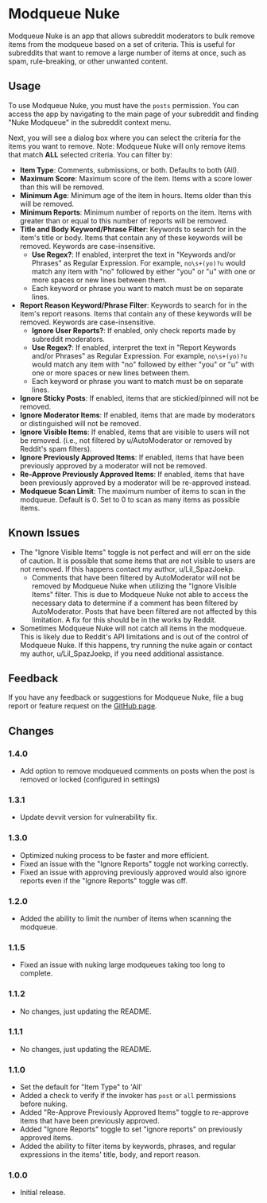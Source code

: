 # Modqueue Nuke

Modqueue Nuke is an app that allows subreddit moderators to bulk remove items from the modqueue based on a set of
criteria. This is useful for subreddits that want to remove a large number of items at once, such as spam,
rule-breaking, or other unwanted content.

## Usage

To use Modqueue Nuke, you must have the `posts` permission. You can access the app by navigating to the main page of
your subreddit and finding "Nuke Modqueue" in the subreddit context menu.

Next, you will see a dialog box where you can select the criteria for the items you want to remove. Note: Modqueue Nuke
will only remove items that match **ALL** selected criteria. You can filter by:

- **Item Type**: Comments, submissions, or both. Defaults to both (All).
- **Maximum Score**: Maximum score of the item. Items with a score lower than this will be removed.
- **Minimum Age**: Minimum age of the item in hours. Items older than this will be removed.
- **Minimum Reports**: Minimum number of reports on the item. Items with greater than or equal to this number of reports
  will be removed.
- **Title and Body Keyword/Phrase Filter**: Keywords to search for in the item's title or body. Items that contain any
  of these keywords will be removed. Keywords are case-insensitive.
    - **Use Regex?**: If enabled, interpret the text in "Keywords and/or Phrases" as Regular Expression. For
      example, `no\s+(yo)?u` would match any item with "no" followed by either "you" or "u" with one or more spaces or
      new lines between them.
    - Each keyword or phrase you want to match must be on separate lines.
- **Report Reason Keyword/Phrase Filter**: Keywords to search for in the item's report reasons. Items that contain any
  of these keywords will be removed. Keywords are case-insensitive.
    - **Ignore User Reports?**: If enabled, only check reports made by subreddit moderators.
    - **Use Regex?**: If enabled, interpret the text in "Report Keywords and/or Phrases" as Regular Expression. For
      example, `no\s+(yo)?u` would match any item with "no" followed by either "you" or "u" with one or more spaces or
      new lines between them.
    - Each keyword or phrase you want to match must be on separate lines.
- **Ignore Sticky Posts**: If enabled, items that are stickied/pinned will not be removed.
- **Ignore Moderator Items**: If enabled, items that are made by moderators or distinguished will not be removed.
- **Ignore Visible Items**: If enabled, items that are visible to users will not be removed. (i.e., not filtered by
  u/AutoModerator or removed by Reddit's spam filters).
- **Ignore Previously Approved Items**: If enabled, items that have been previously approved by a moderator will not be
  removed.
- **Re-Approve Previously Approved Items**: If enabled, items that have been previously approved by a moderator will be
  re-approved instead.
- **Modqueue Scan Limit**: The maximum number of items to scan in the modqueue. Default is 0. Set to 0 to scan as many
  items as possible items.

## Known Issues

- The "Ignore Visible Items" toggle is not perfect and will err on the side of caution. It is possible that some items
  that are not visible to users are not removed. If this happens contact my author, u/Lil_SpazJoekp.
    - Comments that have been filtered by AutoModerator will not be removed by Modqueue Nuke when utilizing the "Ignore
      Visible Items" filter. This is due to Modqueue Nuke not able to access the necessary data to determine if a
      comment has been filtered by AutoModerator. Posts that have been filtered are not affected by this limitation. A
      fix for this should be in the works by Reddit.
- Sometimes Modqueue Nuke will not catch all items in the modqueue. This is likely due to Reddit's API limitations and
  is out of the control of Modqueue Nuke. If this happens, try running the nuke again or contact my author,
  u/Lil_SpazJoekp, if you need additional assistance.

## Feedback

If you have any feedback or suggestions for Modqueue Nuke, file a bug report or feature request on
the [GitHub page](https://github.com/LilSpazJoekp/Modqueue-Nuke).

## Changes

### 1.4.0

- Add option to remove modqueued comments on posts when the post is removed or locked (configured in settings)

### 1.3.1

- Update devvit version for vulnerability fix.

### 1.3.0

- Optimized nuking process to be faster and more efficient.
- Fixed an issue with the "Ignore Reports" toggle not working correctly.
- Fixed an issue with approving previously approved would also ignore reports even if the "Ignore Reports" toggle was
  off.

### 1.2.0

- Added the ability to limit the number of items when scanning the modqueue.

### 1.1.5

- Fixed an issue with nuking large modqueues taking too long to complete.

### 1.1.2

- No changes, just updating the README.

### 1.1.1

- No changes, just updating the README.

### 1.1.0

- Set the default for "Item Type" to 'All'
- Added a check to verify if the invoker has `post` or `all` permissions before nuking.
- Added "Re-Approve Previously Approved Items" toggle to re-approve items that have been previously approved.
- Added "Ignore Reports" toggle to set "ignore reports" on previously approved items.
- Added the ability to filter items by keywords, phrases, and regular expressions in the items' title, body, and report
  reason.

### 1.0.0

- Initial release.
